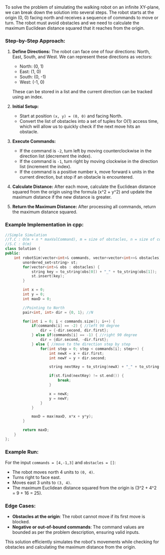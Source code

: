 To solve the problem of simulating the walking robot on an infinite XY-plane, we can break down the solution into several steps. The robot starts at the origin (0, 0) facing north and receives a sequence of commands to move or turn. The robot must avoid obstacles and we need to calculate the maximum Euclidean distance squared that it reaches from the origin.

### Step-by-Step Approach:

1. **Define Directions:**
   The robot can face one of four directions: North, East, South, and West. We can represent these directions as vectors:
   - North: (0, 1) 
   - East: (1, 0)
   - South: (0, -1)
   - West: (-1, 0)
   
   These can be stored in a list and the current direction can be tracked using an index.

2. **Initial Setup:**
   - Start at position `(x, y) = (0, 0)` and facing North.
   - Convert the list of obstacles into a set of tuples for O(1) access time, which will allow us to quickly check if the next move hits an obstacle.

3. **Execute Commands:**
   - If the command is `-2`, turn left by moving counterclockwise in the direction list (decrement the index).
   - If the command is `-1`, turn right by moving clockwise in the direction list (increment the index).
   - If the command is a positive number `k`, move forward `k` units in the current direction, but stop if an obstacle is encountered.

4. **Calculate Distance:**
   After each move, calculate the Euclidean distance squared from the origin using the formula \(x^2 + y^2\) and update the maximum distance if the new distance is greater.

5. **Return the Maximum Distance:**
   After processing all commands, return the maximum distance squared.

### Example Implementation in cpp:

```cpp
//Simple Simulation
//T.C : O(m + n * maxValCommand), m = size of obstacles, n = size of commands
//S.C : O(m)
class Solution {
public:
    int robotSim(vector<int>& commands, vector<vector<int>>& obstacles) {
        unordered_set<string> st;
        for(vector<int>& obs : obstacles) {
            string key = to_string(obs[0]) + "_" + to_string(obs[1]);
            st.insert(key);
        }

        int x = 0;
        int y = 0;
        int maxD = 0;

        //Pointing to North
        pair<int, int> dir = {0, 1}; //N

        for(int i = 0; i < commands.size(); i++) {
            if(commands[i] == -2) { //left 90 degree
                dir = {-dir.second, dir.first};
            } else if(commands[i] == -1) { //right 90 degree
                dir = {dir.second, -dir.first};
            } else { //move to the direction step by step
                for(int step = 0; step < commands[i]; step++) {
                    int newX = x + dir.first;
                    int newY = y + dir.second;

                    string nextKey = to_string(newX) + "_" + to_string(newY);

                    if(st.find(nextKey) != st.end()) {
                        break;
                    }

                    x = newX;
                    y = newY;
                }
            }

            maxD = max(maxD, x*x + y*y);
        }

        return maxD;
    }
};


```

### Example Run:

For the input `commands = [4,-1,3]` and `obstacles = []`:
- The robot moves north 4 units to `(0, 4)`.
- Turns right to face east.
- Moves east 3 units to `(3, 4)`.
- The maximum Euclidean distance squared from the origin is \(3^2 + 4^2 = 9 + 16 = 25\).

### Edge Cases:
- **Obstacles at the origin**: The robot cannot move if its first move is blocked.
- **Negative or out-of-bound commands**: The command values are bounded as per the problem description, ensuring valid inputs.

This solution efficiently simulates the robot's movements while checking for obstacles and calculating the maximum distance from the origin.
